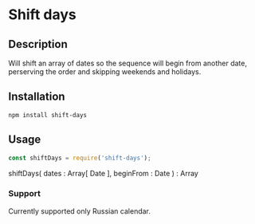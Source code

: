 # Shift days

## Description
Will shift an array of dates so the sequence will begin from another date, perserving the order and skipping weekends and holidays.

## Installation
```npm install shift-days```

## Usage
```js
const shiftDays = require('shift-days');
```

shiftDays( dates : Array[ Date ], beginFrom : Date ) : Array


### Support
Currently supported only Russian calendar.
